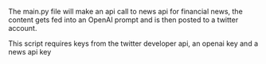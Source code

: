 The main.py file will make an api call to news api for financial news,
the content gets fed into an OpenAI prompt and is then posted to a twitter account. 

This script requires keys from the twitter developer api, an openai key and a news api key